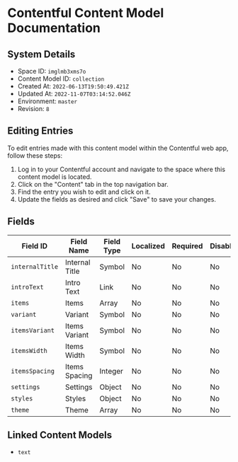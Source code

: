 # Contentful Content Model Documentation

## System Details
- Space ID: `imglmb3xms7o`
- Content Model ID: `collection`
- Created At: `2022-06-13T19:50:49.421Z`
- Updated At: `2022-11-07T03:14:52.046Z`
- Environment: `master`
- Revision: `8`

## Editing Entries
To edit entries made with this content model within the Contentful web app, follow these steps:
1. Log in to your Contentful account and navigate to the space where this content model is located.
2. Click on the "Content" tab in the top navigation bar.
3. Find the entry you wish to edit and click on it.
4. Update the fields as desired and click "Save" to save your changes.

## Fields
| Field ID | Field Name | Field Type | Localized | Required | Disabled | Omitted | Validations | Items Type | Link Type |
| --- | --- | --- | --- | --- | --- | --- | --- | --- | --- |
| `internalTitle` | Internal Title | Symbol | No | No | No | No | N/A | N/A | N/A |
| `introText` | Intro Text | Link | No | No | No | No | `linkContentType: [text]` | N/A | Entry |
| `items` | Items | Array | No | No | No | No | N/A | N/A | Entry |
| `variant` | Variant | Symbol | No | No | No | No | N/A | N/A | N/A |
| `itemsVariant` | Items Variant | Symbol | No | No | No | No | N/A | N/A | N/A |
| `itemsWidth` | Items Width | Symbol | No | No | No | No | N/A | N/A | N/A |
| `itemsSpacing` | Items Spacing | Integer | No | No | No | No | N/A | N/A | N/A |
| `settings` | Settings | Object | No | No | No | No | N/A | N/A | N/A |
| `styles` | Styles | Object | No | No | No | No | N/A | N/A | N/A |
| `theme` | Theme | Array | No | No | No | No | N/A | N/A | Entry |

## Linked Content Models
- `text`